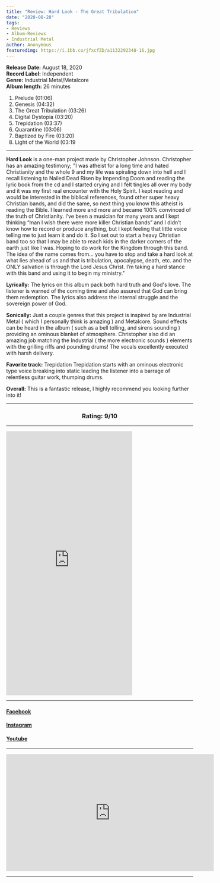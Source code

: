 ```yaml
---
title: "Review: Hard Look - The Great Tribulation"
date: "2020-08-28"
tags:
- Reviews
- Album-Reviews
- Industrial Metal
author: Anonymous
featuredimg: https://i.ibb.co/jfxcfZD/a1132292348-16.jpg
---
```


**Release Date:** August 18, 2020 <br>
**Record Label:** Independent <br>
**Genre:** Industrial Metal/Metalcore <br>
**Album length:** 26 minutes <br>

1. Prelude (01:06) 
2. Genesis (04:32) 
3. The Great Tribulation (03:26) 
4. Digital Dystopia (03:20) 
5. Trepidation (03:37) 
6. Quarantine (03:06) 
7. Baptized by Fire (03:20) 
8. Light of the World (03:19

* * *

**Hard Look** is a one-man project made by Christopher Johnson. Christopher has an amazing testimony; "I was atheist for a long time and hated Christianity and the whole 9 and my life was spiraling down into hell and I recall listening to Nailed Dead Risen by Impending Doom and reading the lyric book from the cd and I started crying and I felt tingles all over my body and it was my first real encounter with the Holy Spirit. I kept reading and would be interested in the biblical references, found other super heavy Christian bands, and did the same, so next thing you know this atheist is reading the Bible. I learned more and more and became 100% convinced of the truth of Christianity. I’ve been a musician for many years and I kept thinking “man I wish there were more killer Christian bands” and I didn’t know how to record or produce anything, but I kept feeling that little voice telling me to just learn it and do it. So I set out to start a heavy Christian band too so that I may be able to reach kids in the darker corners of the earth just like I was. Hoping to do work for the Kingdom through this band. The idea of the name comes from... you have to stop and take a hard look at what lies ahead of us and that is tribulation, apocalypse, death, etc. and the ONLY salvation is through the Lord Jesus Christ. I’m taking a hard stance with this band and using it to begin my ministry."

**Lyrically:** The lyrics on this album pack both hard truth and God's love. The listener is warned of the coming time and also assured that God can bring them redemption. The lyrics also address the internal struggle and the sovereign power of God.

**Sonically:** Just a couple genres that this project is inspired by are Industrial Metal ( which I personally think is amazing ) and Metalcore. Sound effects can be heard in the album ( such as a bell tolling, and sirens sounding ) providing an ominous blanket of atmosphere. Christopher also did an amazing job matching the Industrial ( the more electronic sounds ) elements with the grilling riffs and pounding drums! The vocals excellently executed with harsh delivery.

**Favorite track:** Trepidation Trepidation starts with an ominous electronic type voice breaking into static leading the listener into a barrage of relentless guitar work, thumping drums.

**Overall:** This is a fantastic release, I highly recommend you looking further into it!

<hr>

<h3 style="text-align:center;">Rating: 9/10</h3>

* * *

<iframe style="border: 0; width: 340px; height: 710px;" src="https://bandcamp.com/EmbeddedPlayer/album=2260605743/size=large/bgcol=ffffff/linkcol=0687f5/transparent=true/" seamless><a href="https://hardlook.bandcamp.com/album/the-great-tribulation">The Great Tribulation by HARD LOOK</a></iframe>

* * *

#### [Facebook](https://web.facebook.com/hardlookband)

#### [Instagram](https://www.instagram.com/hardlookband/)

#### [Youtube](https://www.youtube.com/channel/UCqTa9-AEzy1MCzs_36yX8VA/featured)

* * *

 <div class="video-container"><iframe src="https://www.youtube.com/embed/umtGZSrm2wQ" width="560" height="315" frameborder="0"></iframe></div>

* * *
